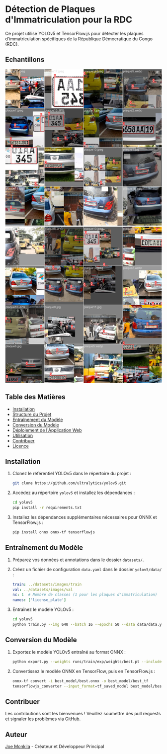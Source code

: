 # Détection de Plaques d'Immatriculation pour la RDC

Ce projet utilise YOLOv5 et TensorFlow.js pour détecter les plaques d'immatriculation spécifiques de la République Démocratique du Congo (RDC).

## Echantillons
![1](https://github.com/JoeM1990/modelTfPlaqueRDC/blob/main/runs/train/exp7/train_batch0.jpg)
![1](https://github.com/JoeM1990/modelTfPlaqueRDC/blob/main/runs/train/exp7/train_batch2.jpg)

## Table des Matières

- [Installation](#installation)
- [Structure du Projet](#structure-du-projet)
- [Entraînement du Modèle](#entrainement-du-modèle)
- [Conversion du Modèle](#conversion-du-modèle)
- [Déploiement de l'Application Web](#deploiement-de-lapplication-web)
- [Utilisation](#utilisation)
- [Contribuer](#contribuer)
- [Licence](#licence)

## Installation

1. Clonez le référentiel YOLOv5 dans le répertoire du projet :

    ```bash
    git clone https://github.com/ultralytics/yolov5.git
    ```

2. Accédez au répertoire `yolov5` et installez les dépendances :

    ```bash
    cd yolov5
    pip install -r requirements.txt
    ```

3. Installez les dépendances supplémentaires nécessaires pour ONNX et TensorFlow.js :

    ```bash
    pip install onnx onnx-tf tensorflowjs
    ```


## Entraînement du Modèle

1. Préparez vos données et annotations dans le dossier `datasets/`.

2. Créez un fichier de configuration `data.yaml` dans le dossier `yolov5/data/` :

    ```yaml
    train: ../datasets/images/train
    val: ../datasets/images/val
    nc: 1  # Nombre de classes (1 pour les plaques d'immatriculation)
    names: ['license_plate']
    ```

3. Entraînez le modèle YOLOv5 :

    ```bash
    cd yolov5
    python train.py --img 640 --batch 16 --epochs 50 --data data/data.yaml --weights yolov5s.pt
    ```

## Conversion du Modèle

1. Exportez le modèle YOLOv5 entraîné au format ONNX :

    ```bash
    python export.py --weights runs/train/exp/weights/best.pt --include onnx
    ```

2. Convertissez le modèle ONNX en TensorFlow, puis en TensorFlow.js :

    ```bash
    onnx-tf convert -i best_model/best.onnx -o best_model/best_tf
    tensorflowjs_converter --input_format=tf_saved_model best_model/best_tf best_model/web_model
    ```

## Contribuer

Les contributions sont les bienvenues ! Veuillez soumettre des pull requests et signaler les problèmes via GitHub.

## Auteur
[Joe Monkila](https://github.com/JoeM1990) - Créateur et Développeur Principal



